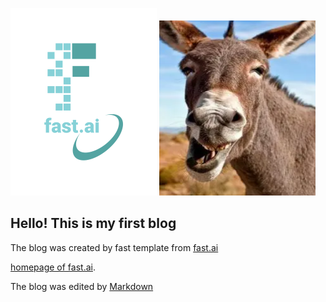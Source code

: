 
![Image of fast.ai logo](images/logo.png)
<img src="images/I.png" width = "250" height = "280" alt="I" />

## Hello! This is my first blog

The blog was created by fast template from [fast.ai](https://github.com/fastai/fast_template)

[homepage of fast.ai](https://www.fast.ai). 

The blog was edited by [Markdown](https://guides.github.com/features/mastering-markdown/)
